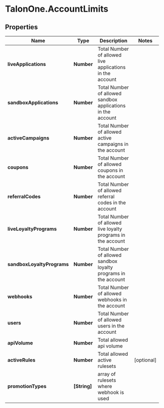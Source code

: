 # TalonOne.AccountLimits

## Properties
Name | Type | Description | Notes
------------ | ------------- | ------------- | -------------
**liveApplications** | **Number** | Total Number of allowed live applications in the account | 
**sandboxApplications** | **Number** | Total Number of allowed sandbox applications in the account | 
**activeCampaigns** | **Number** | Total Number of allowed active campaigns in the account | 
**coupons** | **Number** | Total Number of allowed coupons in the account | 
**referralCodes** | **Number** | Total Number of allowed referral codes in the account | 
**liveLoyaltyPrograms** | **Number** | Total Number of allowed live loyalty programs in the account | 
**sandboxLoyaltyPrograms** | **Number** | Total Number of allowed sandbox loyalty programs in the account | 
**webhooks** | **Number** | Total Number of allowed webhooks in the account | 
**users** | **Number** | Total Number of allowed users in the account | 
**apiVolume** | **Number** | Total allowed api volume | 
**activeRules** | **Number** | Total allowed active rulesets | [optional] 
**promotionTypes** | **[String]** | array of rulesets where webhook is used | 


